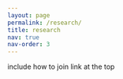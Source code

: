 ```yaml
---
layout: page
permalink: /research/
title: research
nav: true
nav-order: 3
---
```


include how to join link at the top 